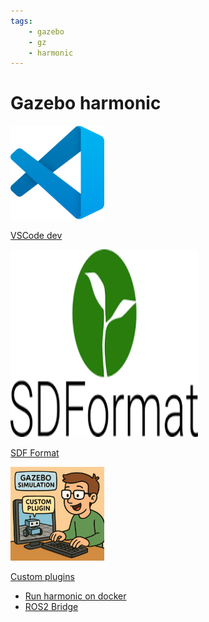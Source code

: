 ```yaml
---
tags:
    - gazebo
    - gz
    - harmonic
---
```


# Gazebo harmonic

<div class="grid-container">
    <div class="grid-item">
        <a href="tips_settings">
        <img src="/assets/images/vscode.png" width="150" height="150">
        <p>VSCode dev</p>
        </a>
    </div>
    <div class="grid-item">
    <a href="sdf_format">
        <img src="images/sdf_format.png" width="300" height="300">
        <p>SDF Format</p>
        </a>
    </div>
    <div class="grid-item">
        <a href="custom_plugins">
        <img src="images/custom_plugin.png" width="150" height="150">
        <p>Custom plugins</p>
        </a>
    </div>
    
</div>

- [Run harmonic on docker](gz_harmonic_docker.md)
- [ROS2 Bridge](ros_gazebo_bridge.md)